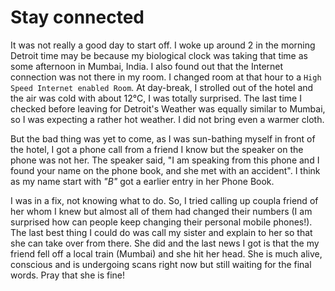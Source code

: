 # Stay connected

It was not really a good day to start off. I woke up around 2 in the morning Detroit time may be because my biological clock was taking that time as some afternoon in Mumbai, India. I also found out that the Internet connection was not there in my room. I changed room at that hour to a `High Speed Internet enabled Room`. At day-break, I strolled out of the hotel and the air was cold with about 12°C, I was totally surprised. The last time I checked before leaving for Detroit's Weather was equally similar to Mumbai, so I was expecting a rather hot weather. I did not bring even a warmer cloth.

But the bad thing was yet to come, as I was sun-bathing myself in front of the hotel, I got a phone call from a friend I know but the speaker on the phone was not her. The speaker said, "I am speaking from this phone and I found your name on the phone book, and she met with an accident". I think as my name start with *"B"* got a earlier entry in her Phone Book.

I was in a fix, not knowing what to do. So, I tried calling up coupla friend of her whom I knew but almost all of them had changed their numbers (I am surprised how can people keep changing their personal mobile phones!). The last best thing I could do was call my sister and explain to her so that she can take over from there. She did and the last news I got is that the my friend fell off a local train (Mumbai) and she hit her head. She is much alive, conscious and is undergoing scans right now but still waiting for the final words. Pray that she is fine!